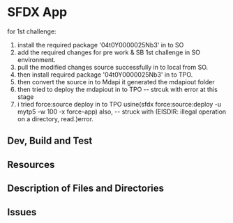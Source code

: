 # SFDX  App
for 1st challenge:
1. install the required package '04t0Y0000025Nb3' in to SO
2. add the required changes for pre work & SB 1st challenge in SO environment.
3. pull the modified changes source successfully in to local from SO.
4. then install required package '04t0Y0000025Nb3' in to TPO.
5. then convert the source in to Mdapi it generated the mdapiout folder
6. then tried to deploy the mdapiout in to TPO -- strcuk with error at this stage
7. i tried force:source deploy in to TPO usine(sfdx force:source:deploy -u mytp5 -w 100 -x force-app) also, -- struck with (EISDIR: illegal operation on a directory, read.)error. 

## Dev, Build and Test


## Resources


## Description of Files and Directories


## Issues


